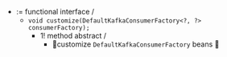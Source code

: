 * := functional interface / 
  * `void customize(DefaultKafkaConsumerFactory<?, ?> consumerFactory);`
    * 1! method abstract /
      * 👀customize `DefaultKafkaConsumerFactory` beans 👀